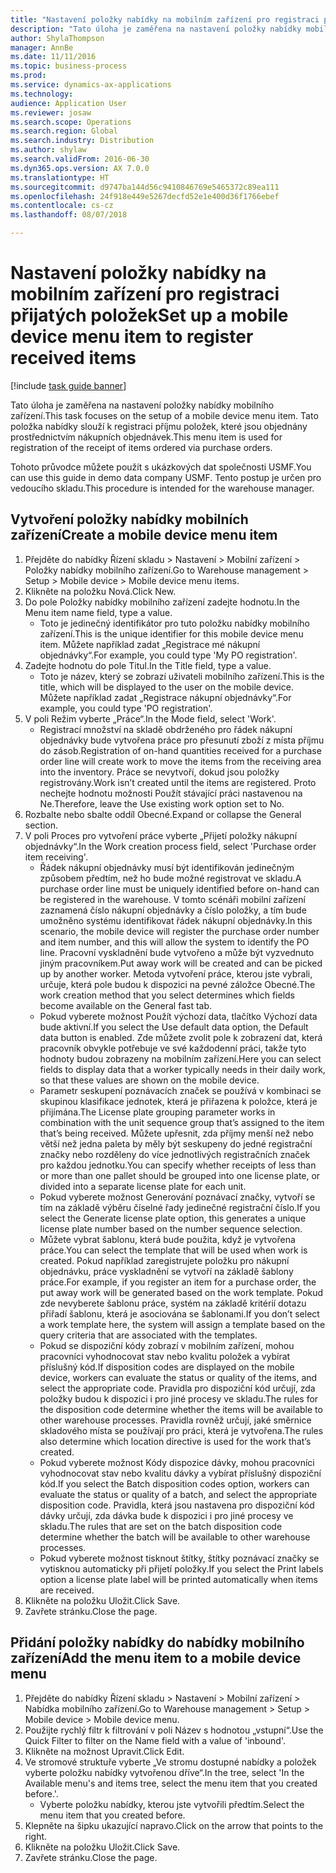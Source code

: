 ```yaml
--- 
title: "Nastavení položky nabídky na mobilním zařízení pro registraci přijatých položek"
description: "Tato úloha je zaměřena na nastavení položky nabídky mobilního zařízení."
author: ShylaThompson
manager: AnnBe
ms.date: 11/11/2016
ms.topic: business-process
ms.prod: 
ms.service: dynamics-ax-applications
ms.technology: 
audience: Application User
ms.reviewer: josaw
ms.search.scope: Operations
ms.search.region: Global
ms.search.industry: Distribution
ms.author: shylaw
ms.search.validFrom: 2016-06-30
ms.dyn365.ops.version: AX 7.0.0
ms.translationtype: HT
ms.sourcegitcommit: d9747ba144d56c9410846769e5465372c89ea111
ms.openlocfilehash: 24f918e449e5267decfd52e1e400d36f1766ebef
ms.contentlocale: cs-cz
ms.lasthandoff: 08/07/2018

---
```

# <a name="set-up-a-mobile-device-menu-item-to-register-received-items"></a><span data-ttu-id="5c206-103">Nastavení položky nabídky na mobilním zařízení pro registraci přijatých položek</span><span class="sxs-lookup"><span data-stu-id="5c206-103">Set up a mobile device menu item to register received items</span></span>

[!include [task guide banner](../../includes/task-guide-banner.md)]

<span data-ttu-id="5c206-104">Tato úloha je zaměřena na nastavení položky nabídky mobilního zařízení.</span><span class="sxs-lookup"><span data-stu-id="5c206-104">This task focuses on the setup of a mobile device menu item.</span></span> <span data-ttu-id="5c206-105">Tato položka nabídky slouží k registraci příjmu položek, které jsou objednány prostřednictvím nákupních objednávek.</span><span class="sxs-lookup"><span data-stu-id="5c206-105">This menu item is used for registration of the receipt of items ordered via purchase orders.</span></span> 

<span data-ttu-id="5c206-106">Tohoto průvodce můžete použít s ukázkových dat společnosti USMF.</span><span class="sxs-lookup"><span data-stu-id="5c206-106">You can use this guide in demo data company USMF.</span></span> <span data-ttu-id="5c206-107">Tento postup je určen pro vedoucího skladu.</span><span class="sxs-lookup"><span data-stu-id="5c206-107">This procedure is intended for the warehouse manager.</span></span>


## <a name="create-a-mobile-device-menu-item"></a><span data-ttu-id="5c206-108">Vytvoření položky nabídky mobilních zařízení</span><span class="sxs-lookup"><span data-stu-id="5c206-108">Create a mobile device menu item</span></span>
1. <span data-ttu-id="5c206-109">Přejděte do nabídky Řízení skladu > Nastavení > Mobilní zařízení > Položky nabídky mobilního zařízení.</span><span class="sxs-lookup"><span data-stu-id="5c206-109">Go to Warehouse management > Setup > Mobile device > Mobile device menu items.</span></span>
2. <span data-ttu-id="5c206-110">Klikněte na položku Nová.</span><span class="sxs-lookup"><span data-stu-id="5c206-110">Click New.</span></span>
3. <span data-ttu-id="5c206-111">Do pole Položky nabídky mobilního zařízení zadejte hodnotu.</span><span class="sxs-lookup"><span data-stu-id="5c206-111">In the Menu item name field, type a value.</span></span>
    * <span data-ttu-id="5c206-112">Toto je jedinečný identifikátor pro tuto položku nabídky mobilního zařízení.</span><span class="sxs-lookup"><span data-stu-id="5c206-112">This is the unique identifier for this mobile device menu item.</span></span> <span data-ttu-id="5c206-113">Můžete například zadat „Registrace mé nákupní objednávky“.</span><span class="sxs-lookup"><span data-stu-id="5c206-113">For example, you could type 'My PO registration'.</span></span>  
4. <span data-ttu-id="5c206-114">Zadejte hodnotu do pole Titul.</span><span class="sxs-lookup"><span data-stu-id="5c206-114">In the Title field, type a value.</span></span>
    * <span data-ttu-id="5c206-115">Toto je název, který se zobrazí uživateli mobilního zařízení.</span><span class="sxs-lookup"><span data-stu-id="5c206-115">This is the title, which will be displayed to the user on the mobile device.</span></span> <span data-ttu-id="5c206-116">Můžete například zadat „Registrace nákupní objednávky“.</span><span class="sxs-lookup"><span data-stu-id="5c206-116">For example, you could type 'PO registration'.</span></span>  
5. <span data-ttu-id="5c206-117">V poli Režim vyberte „Práce“.</span><span class="sxs-lookup"><span data-stu-id="5c206-117">In the Mode field, select 'Work'.</span></span>
    * <span data-ttu-id="5c206-118">Registrací množství na skladě obdrženého pro řádek nákupní objednávky bude vytvořena práce pro přesunutí zboží z místa příjmu do zásob.</span><span class="sxs-lookup"><span data-stu-id="5c206-118">Registration of on-hand quantities received for a purchase order line will create work to move the items from the receiving area into the inventory.</span></span> <span data-ttu-id="5c206-119">Práce se nevytvoří, dokud jsou položky registrovány.</span><span class="sxs-lookup"><span data-stu-id="5c206-119">Work isn’t created until the items are registered.</span></span>  <span data-ttu-id="5c206-120">Proto nechejte hodnotu možnosti Použít stávající práci nastavenou na Ne.</span><span class="sxs-lookup"><span data-stu-id="5c206-120">Therefore, leave the Use existing work option set to No.</span></span>  
6. <span data-ttu-id="5c206-121">Rozbalte nebo sbalte oddíl Obecné.</span><span class="sxs-lookup"><span data-stu-id="5c206-121">Expand or collapse the General section.</span></span>
7. <span data-ttu-id="5c206-122">V poli Proces pro vytvoření práce vyberte „Přijetí položky nákupní objednávky“.</span><span class="sxs-lookup"><span data-stu-id="5c206-122">In the Work creation process field, select 'Purchase order item receiving'.</span></span>
    * <span data-ttu-id="5c206-123">Řádek nákupní objednávky musí být identifikován jedinečným způsobem předtím, než ho bude možné registrovat ve skladu.</span><span class="sxs-lookup"><span data-stu-id="5c206-123">A purchase order line must be uniquely identified before on-hand can be registered in the warehouse.</span></span> <span data-ttu-id="5c206-124">V tomto scénáři mobilní zařízení zaznamená číslo nákupní objednávky a číslo položky, a tím bude umožněno systému identifikovat řádek nákupní objednávky.</span><span class="sxs-lookup"><span data-stu-id="5c206-124">In this scenario, the mobile device will register the purchase order number and item number, and this will allow the system to identify the PO line.</span></span> <span data-ttu-id="5c206-125">Pracovní vyskladnění bude vytvořeno a může být vyzvednuto jiným pracovníkem.</span><span class="sxs-lookup"><span data-stu-id="5c206-125">Put away work will be created and can be picked up by another worker.</span></span>    <span data-ttu-id="5c206-126">Metoda vytvoření práce, kterou jste vybrali, určuje, která pole budou k dispozici na pevné záložce Obecné.</span><span class="sxs-lookup"><span data-stu-id="5c206-126">The work creation method that you select determines which fields become available on the General fast tab.</span></span>  
    * <span data-ttu-id="5c206-127">Pokud vyberete možnost Použít výchozí data, tlačítko Výchozí data bude aktivní.</span><span class="sxs-lookup"><span data-stu-id="5c206-127">If you select the Use default data option, the Default data button is enabled.</span></span> <span data-ttu-id="5c206-128">Zde můžete zvolit pole k zobrazení dat, která pracovník obvykle potřebuje ve své každodenní práci, takže tyto hodnoty budou zobrazeny na mobilním zařízení.</span><span class="sxs-lookup"><span data-stu-id="5c206-128">Here you can select fields to display data that a worker typically needs in their daily work, so that these values are shown on the mobile device.</span></span>  
    * <span data-ttu-id="5c206-129">Parametr seskupení poznávacích značek se používá v kombinaci se skupinou klasifikace jednotek, která je přiřazena k položce, která je přijímána.</span><span class="sxs-lookup"><span data-stu-id="5c206-129">The License plate grouping parameter  works in combination with the unit sequence group that’s assigned to the item that’s being received.</span></span> <span data-ttu-id="5c206-130">Můžete upřesnit, zda příjmy menší než nebo větší než jedna paleta by měly být seskupeny do jedné registrační značky nebo rozděleny do více jednotlivých registračních značek pro každou jednotku.</span><span class="sxs-lookup"><span data-stu-id="5c206-130">You can specify whether receipts of less than or more than one pallet should be grouped into one license plate, or divided into a separate license plate for each unit.</span></span>  
    * <span data-ttu-id="5c206-131">Pokud vyberete možnost Generování poznávací značky, vytvoří se tím na základě výběru číselné řady jedinečné registrační číslo.</span><span class="sxs-lookup"><span data-stu-id="5c206-131">If you select the Generate license plate  option, this generates a unique license plate number based on the number sequence selection.</span></span>   
    * <span data-ttu-id="5c206-132">Můžete vybrat šablonu, která bude použita, když je vytvořena práce.</span><span class="sxs-lookup"><span data-stu-id="5c206-132">You can select the template that will be used when work is created.</span></span> <span data-ttu-id="5c206-133">Pokud například zaregistrujete položku pro nákupní objednávku, práce vyskladnění se vytvoří na základě šablony práce.</span><span class="sxs-lookup"><span data-stu-id="5c206-133">For example, if you register an item for a purchase order, the put away work will be generated based on the work template.</span></span> <span data-ttu-id="5c206-134">Pokud zde nevyberete šablonu práce, systém na základě kritérií dotazu přiřadí šablonu, která je asociována se šablonami.</span><span class="sxs-lookup"><span data-stu-id="5c206-134">If you don’t select a work template here, the system will assign a template based on the query criteria that are associated with the templates.</span></span>  
    * <span data-ttu-id="5c206-135">Pokud se dispoziční kódy zobrazí v mobilním zařízení, mohou pracovníci vyhodnocovat stav nebo kvalitu položek a vybírat příslušný kód.</span><span class="sxs-lookup"><span data-stu-id="5c206-135">If disposition codes are displayed on the mobile device, workers can evaluate the status or quality of the items, and select the appropriate code.</span></span> <span data-ttu-id="5c206-136">Pravidla pro dispoziční kód určují, zda položky budou k dispozici i pro jiné procesy ve skladu.</span><span class="sxs-lookup"><span data-stu-id="5c206-136">The rules for  the disposition code determine whether the items will be available to other warehouse processes.</span></span> <span data-ttu-id="5c206-137">Pravidla rovněž určují, jaké směrnice skladového místa se používají pro práci, která je vytvořena.</span><span class="sxs-lookup"><span data-stu-id="5c206-137">The rules also determine which location directive is used for the work that’s created.</span></span>   
    * <span data-ttu-id="5c206-138">Pokud vyberete možnost Kódy dispozice dávky, mohou pracovníci vyhodnocovat stav nebo kvalitu dávky a vybírat příslušný dispoziční kód.</span><span class="sxs-lookup"><span data-stu-id="5c206-138">If you select the Batch disposition codes option, workers can evaluate the status or quality of a batch, and select the appropriate disposition code.</span></span>  <span data-ttu-id="5c206-139">Pravidla, která jsou nastavena pro dispoziční kód dávky určují, zda dávka bude k dispozici i pro jiné procesy ve skladu.</span><span class="sxs-lookup"><span data-stu-id="5c206-139">The rules that are set on the batch disposition code determine whether the batch will be available to other warehouse processes.</span></span>  
    * <span data-ttu-id="5c206-140">Pokud vyberete možnost tisknout štítky, štítky poznávací značky se vytisknou automaticky při přijetí položky.</span><span class="sxs-lookup"><span data-stu-id="5c206-140">If you select the Print labels option a license plate label will be printed automatically when items are received.</span></span>  
8. <span data-ttu-id="5c206-141">Klikněte na položku Uložit.</span><span class="sxs-lookup"><span data-stu-id="5c206-141">Click Save.</span></span>
9. <span data-ttu-id="5c206-142">Zavřete stránku.</span><span class="sxs-lookup"><span data-stu-id="5c206-142">Close the page.</span></span>

## <a name="add-the-menu-item-to-a-mobile-device-menu"></a><span data-ttu-id="5c206-143">Přidání položky nabídky do nabídky mobilního zařízení</span><span class="sxs-lookup"><span data-stu-id="5c206-143">Add the menu item to a mobile device menu</span></span>
1. <span data-ttu-id="5c206-144">Přejděte do nabídky Řízení skladu > Nastavení > Mobilní zařízení > Nabídka mobilního zařízení.</span><span class="sxs-lookup"><span data-stu-id="5c206-144">Go to Warehouse management > Setup > Mobile device > Mobile device menu.</span></span>
2. <span data-ttu-id="5c206-145">Použijte rychlý filtr k filtrování v poli Název s hodnotou „vstupní“.</span><span class="sxs-lookup"><span data-stu-id="5c206-145">Use the Quick Filter to filter on the Name field with a value of 'inbound'.</span></span>
3. <span data-ttu-id="5c206-146">Klikněte na možnost Upravit.</span><span class="sxs-lookup"><span data-stu-id="5c206-146">Click Edit.</span></span>
4. <span data-ttu-id="5c206-147">Ve stromové struktuře vyberte „Ve stromu dostupné nabídky a položek vyberte položku nabídky vytvořenou dříve“.</span><span class="sxs-lookup"><span data-stu-id="5c206-147">In the tree, select 'In the Available menu's and items tree, select the menu item that you created before.'.</span></span>
    * <span data-ttu-id="5c206-148">Vyberte položku nabídky, kterou jste vytvořili předtím.</span><span class="sxs-lookup"><span data-stu-id="5c206-148">Select the menu item that you created before.</span></span>  
5. <span data-ttu-id="5c206-149">Klepněte na šipku ukazující napravo.</span><span class="sxs-lookup"><span data-stu-id="5c206-149">Click on the arrow that points to the right.</span></span>
6. <span data-ttu-id="5c206-150">Klikněte na položku Uložit.</span><span class="sxs-lookup"><span data-stu-id="5c206-150">Click Save.</span></span>
7. <span data-ttu-id="5c206-151">Zavřete stránku.</span><span class="sxs-lookup"><span data-stu-id="5c206-151">Close the page.</span></span>



